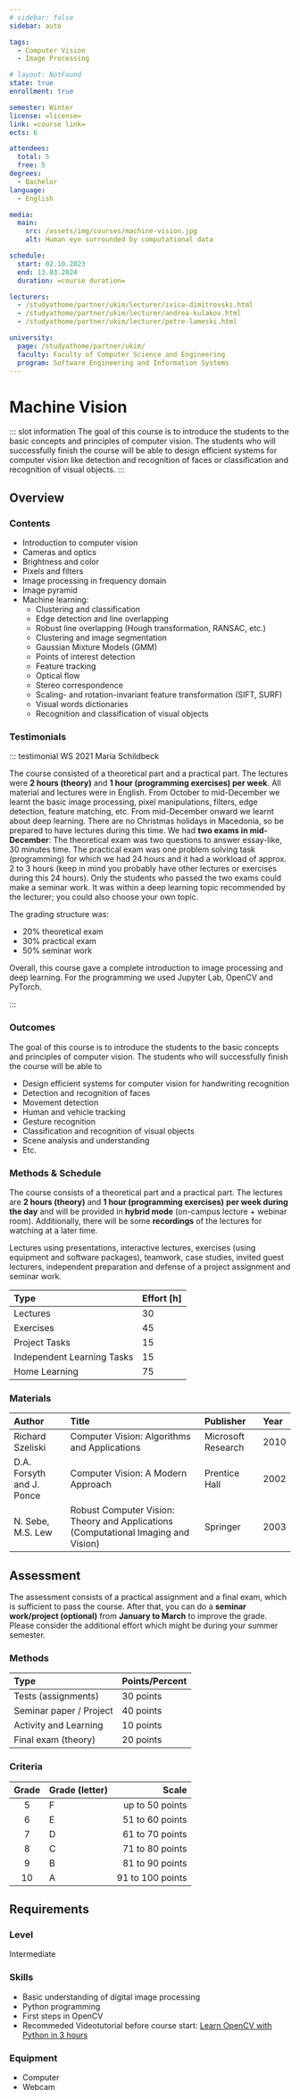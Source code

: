 ```yaml
---
# sidebar: false
sidebar: auto

tags:
  - Computer Vision
  - Image Processing

# layout: NotFound
state: true
enrollment: true

semester: Winter
license: =license=
link: =course link=
ects: 6

attendees:
  total: 5
  free: 5
degrees:
  - Bachelor
language:
  - English

media:
  main:
    src: /assets/img/courses/machine-vision.jpg
    alt: Human eye surrounded by computational data

schedule:
  start: 02.10.2023
  end: 13.03.2024
  duration: =course duration=

lecturers:
  - /studyathome/partner/ukim/lecturer/ivica-dimitrovski.html
  - /studyathome/partner/ukim/lecturer/andrea-kulakov.html
  - /studyathome/partner/ukim/lecturer/petre-lameski.html

university:
  page: /studyathome/partner/ukim/
  faculty: Faculty of Computer Science and Engineering
  program: Software Engineering and Information Systems
---
```


# Machine Vision

::: slot information
The goal of this course is to introduce the students to the basic concepts and principles of computer vision. The students who will successfully finish the course will be able to design efficient systems for computer vision like detection and recognition of faces or classification and recognition of visual objects.
:::

## Overview

### Contents

- Introduction to computer vision
- Cameras and optics
- Brightness and color
- Pixels and filters
- Image processing in frequency domain
- Image pyramid
- Machine learning:
  - Clustering and classification
  - Edge detection and line overlapping
  - Robust line overlapping (Hough transformation, RANSAC, etc.)
  - Clustering and image segmentation
  - Gaussian Mixture Models (GMM)
  - Points of interest detection
  - Feature tracking
  - Optical flow
  - Stereo correspondence
  - Scaling- and rotation-invariant feature transformation (SIFT, SURF)
  - Visual words dictionaries
  - Recognition and classification of visual objects

### Testimonials

::: testimonial WS 2021 Maria Schildbeck

The course consisted of a theoretical part and a practical part. The lectures were **2 hours (theory)** and **1 hour (programming exercises) per week**. All material and lectures were in English. From October to mid-December we learnt the basic image processing, pixel manipulations, filters, edge detection, feature matching, etc. From mid-December onward we learnt about deep learning. There are no Christmas holidays in Macedonia, so be prepared to have lectures during this time.
We had **two exams in mid-December**: The theoretical exam was two questions to answer essay-like, 30 minutes time. The practical exam was one problem solving task (programming) for which we had 24 hours and it had a workload of approx. 2 to 3 hours (keep in mind you probably have other lectures or exercises during this 24 hours). Only the students who passed the two exams could make a seminar work. It was within a deep learning topic recommended by the lecturer; you could also choose your own topic.

The grading structure was:

- 20% theoretical exam
- 30% practical exam
- 50% seminar work

Overall, this course gave a complete introduction to image processing and deep learning. For the programming we used Jupyter Lab, OpenCV and PyTorch.

:::

### Outcomes

The goal of this course is to introduce the students to the basic concepts and principles of computer vision.
The students who will successfully finish the course will be able to

- Design efficient systems for computer vision for handwriting recognition
- Detection and recognition of faces
- Movement detection
- Human and vehicle tracking
- Gesture recognition
- Classification and recognition of visual objects
- Scene analysis and understanding
- Etc.

### Methods & Schedule

The course consists of a theoretical part and a practical part. The lectures are **2 hours (theory)** and **1 hour (programming exercises)** **per week during the day** and will be provided in **hybrid mode** (on-campus lecture + webinar room). Additionally, there will be some **recordings** of the lectures for watching at a later time.

Lectures using presentations, interactive lectures, exercises (using equipment and software packages), teamwork, case studies, invited guest lecturers, independent preparation and defense of a project assignment and seminar work.

| Type                       | Effort \[h\] |
| :------------------------- | :----------- |
| Lectures                   | 30           |
| Exercises                  | 45           |
| Project Tasks              | 15           |
| Independent Learning Tasks | 15           |
| Home Learning              | 75           |

### Materials

| Author                    | Title                                                                              | Publisher          | Year |
| :------------------------ | :--------------------------------------------------------------------------------- | :----------------- | :--- |
| Richard Szeliski          | Computer Vision: Algorithms and Applications                                       | Microsoft Research | 2010 |
| D.A. Forsyth and J. Ponce | Computer Vision: A Modern Approach                                                 | Prentice Hall      | 2002 |
| N. Sebe, M.S. Lew         | Robust Computer Vision: Theory and Applications (Computational Imaging and Vision) | Springer           | 2003 |

## Assessment

The assessment consists of a practical assignment and a final exam, which is sufficient to pass the course. After that, you can do a **seminar work/project (optional)** from **January to March** to improve the grade. Please consider the additional effort which might be during your summer semester.

<!-- ::: post-it
Tests;project;final exam
::: -->

### Methods

| Type                    | Points/Percent |
| :---------------------- | :------------- |
| Tests (assignments)     | 30 points      |
| Seminar paper / Project | 40 points      |
| Activity and Learning   | 10 points      |
| Final exam (theory)     | 20 points      |

### Criteria

| Grade | Grade (letter) |            Scale |
| :---: | -------------- | ---------------: |
|   5   | F              |  up to 50 points |
|   6   | E              |  51 to 60 points |
|   7   | D              |  61 to 70 points |
|   8   | C              |  71 to 80 points |
|   9   | B              |  81 to 90 points |
|  10   | A              | 91 to 100 points |

## Requirements

<!-- ::: post-it
Prerequisites would be Digital image processing or Machine learning, but probably be waived
::: -->

### Level

Intermediate

### Skills

- Basic understanding of digital image processing
- Python programming
- First steps in OpenCV
- Recommeded Videotutorial before course start: [Learn OpenCV with Python in 3 hours](https://youtu.be/WQeoO7MI0Bs)

### Equipment

- Computer
- Webcam
